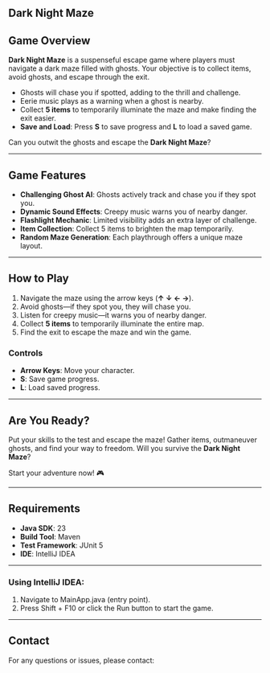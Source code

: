 ## Dark Night Maze 


## **Game Overview**
**Dark Night Maze** is a suspenseful escape game where players must navigate a dark maze filled with ghosts. Your objective is to collect items, avoid ghosts, and escape through the exit.  

- Ghosts will chase you if spotted, adding to the thrill and challenge.  
- Eerie music plays as a warning when a ghost is nearby.  
- Collect **5 items** to temporarily illuminate the maze and make finding the exit easier.  
- **Save and Load**: Press **S** to save progress and **L** to load a saved game.  

Can you outwit the ghosts and escape the **Dark Night Maze**?  

---

## **Game Features**
- **Challenging Ghost AI**: Ghosts actively track and chase you if they spot you.  
- **Dynamic Sound Effects**: Creepy music warns you of nearby danger.  
- **Flashlight Mechanic**: Limited visibility adds an extra layer of challenge.  
- **Item Collection**: Collect 5 items to brighten the map temporarily.  
- **Random Maze Generation**: Each playthrough offers a unique maze layout.  

---

## **How to Play**
1. Navigate the maze using the arrow keys (**↑ ↓ ← →**).  
2. Avoid ghosts—if they spot you, they will chase you.  
3. Listen for creepy music—it warns you of nearby danger.  
4. Collect **5 items** to temporarily illuminate the entire map.  
5. Find the exit to escape the maze and win the game.

### **Controls**
- **Arrow Keys**: Move your character.  
- **S**: Save game progress.  
- **L**: Load saved progress.  

---

## **Are You Ready?**
Put your skills to the test and escape the maze! Gather items, outmaneuver ghosts, and find your way to freedom. Will you survive the **Dark Night Maze**?  

Start your adventure now! 🎮

---

## Requirements
- **Java SDK**: 23
- **Build Tool**: Maven
- **Test Framework**: JUnit 5
- **IDE**: IntelliJ IDEA

---


### Using IntelliJ IDEA:
1. Navigate to MainApp.java (entry point).
2. Press Shift + F10 or click the Run button to start the game.

---


## Contact 
For any questions or issues, please contact: 

